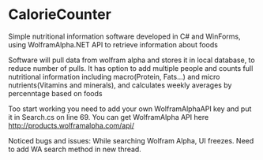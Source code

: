 # CalorieCounter
Simple nutritional information software developed in C# and WinForms, using WolframAlpha.NET API to retrieve information about foods

Software will pull data from wolfram alpha and stores it in local database, to reduce number of pulls. It has option to add multiple people and counts full nutritional information including macro(Protein, Fats...) and micro nutrients(Vitamins and minerals), and calculates weekly averages by percenntage based on foods


Too start working you need to add your own WolframAlphaAPI key and put it in Search.cs on line 69. You can get WolframAlpha  API here 
http://products.wolframalpha.com/api/

Noticed bugs and issues: 
While searching Wolfram Alpha, UI freezes. Need to add WA search method in new thread. 
